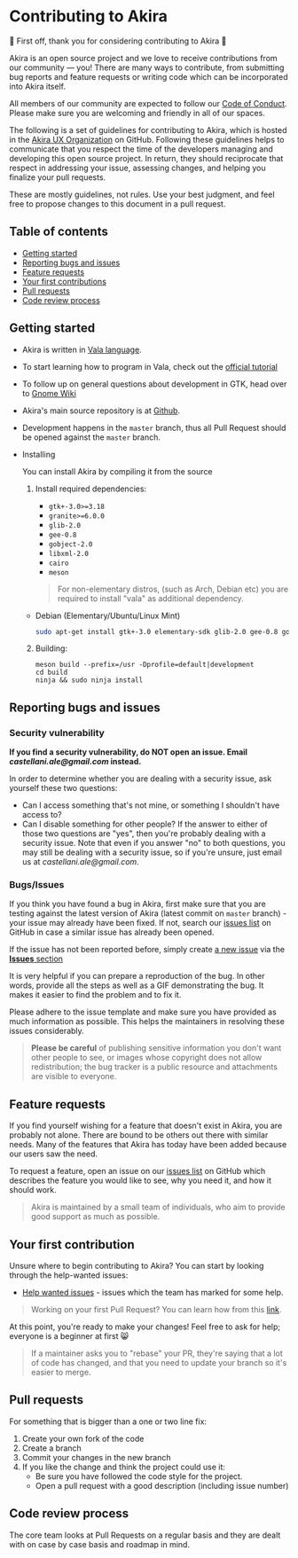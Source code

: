 # Contributing to Akira

:tada: First off, thank you for considering contributing to Akira :tada:

Akira is an open source project and we love to receive contributions from our community — you! There are many ways to contribute, from submitting bug reports and feature requests or writing code which can be incorporated into Akira itself.

All members of our community are expected to follow our [Code of Conduct](.github/CODE_OF_CONDUCT.md). Please make sure you are welcoming and friendly in all of our spaces.

The following is a set of guidelines for contributing to Akira, which is hosted in the [Akira UX Organization](https://github.com/akiraux) on GitHub.
Following these guidelines helps to communicate that you respect the time of the developers managing and developing this open source project. In return, they should reciprocate that respect in addressing your issue, assessing changes, and helping you finalize your pull requests.

These are mostly guidelines, not rules. Use your best judgment, and feel free to propose changes to this document in a pull request.

## Table of contents

* [Getting started](#getting-started)
* [Reporting bugs and issues](#reporting-bugs-and-issues)
* [Feature requests](#feature-requests)
* [Your first contributions](#your-first-contribution)
* [Pull requests](#pull-requests)
* [Code review process](#code-review-process)

## Getting started

* Akira is written in [Vala language](https://wiki.gnome.org/Projects/Vala).

* To start learning how to program in Vala, check out the [official tutorial](https://wiki.gnome.org/Projects/Vala/Tutorial)

* To follow up on general questions about development in GTK, head over to [Gnome Wiki](https://wiki.gnome.org/Newcomers/)

* Akira's main source repository is at [Github](https://github.com/akiraux/Akira).

* Development happens in the `master` branch, thus all Pull Request should be opened against the `master` branch.

* Installing

    You can install Akira by compiling it from the source

    1. Install required dependencies:

        * `gtk+-3.0>=3.18`
        * `granite>=6.0.0`
        * `glib-2.0`
        * `gee-0.8`
        * `gobject-2.0`
        * `libxml-2.0`
        * `cairo`
        * `meson`

        > For non-elementary distros, (such as Arch, Debian etc) you are required to install "vala" as additional dependency.

    * Debian (Elementary/Ubuntu/Linux Mint)

        ```sh
        sudo apt-get install gtk+-3.0 elementary-sdk glib-2.0 gee-0.8 gobject-2.0 libxml2 libjson-glib-1.0  libarchive-dev libcairo2-dev meson valac
        ```

    2. Building:
        ```
        meson build --prefix=/usr -Dprofile=default|development
        cd build
        ninja && sudo ninja install
        ```

## Reporting bugs and issues

### Security vulnerability

**If you find a security vulnerability, do NOT open an issue. Email _castellani.ale@gmail.com_ instead.**

In order to determine whether you are dealing with a security issue, ask yourself these two questions:

* Can I access something that's not mine, or something I shouldn't have access to?
* Can I disable something for other people?
If the answer to either of those two questions are "yes", then you're probably dealing with a security issue. Note that even if you answer "no" to both questions, you may still be dealing with a security issue, so if you're unsure, just email us at _castellani.ale@gmail.com_.

### Bugs/Issues

If you think you have found a bug in Akira, first make sure that you are testing against the latest version of Akira (latest commit on `master` branch) - your issue may already have been fixed. If not, search our [issues list](https://github.com/akiraux/Akira/issues) on GitHub in case a similar issue has already been opened.

If the issue has not been reported before, simply create [a new issue](https://github.com/akiraux/Akira/issues/new) via the [**Issues** section](https://github.com/akiraux/Akira/issues)

It is very helpful if you can prepare a reproduction of the bug. In other words, provide all the steps as well as a GIF demonstrating the bug. It makes it easier to find the problem and to fix it.

Please adhere to the issue template and make sure you have provided as much information as possible. This helps the maintainers in resolving these issues considerably.

> **Please be careful** of publishing sensitive information you don't want other people to see, or images whose copyright does not allow redistribution; the bug tracker is a public resource and attachments are visible to everyone.

## Feature requests

If you find yourself wishing for a feature that doesn't exist in Akira, you are probably not alone. There are bound to be others out there with similar needs. Many of the features that Akira has today have been added because our users saw the need.

To request a feature, open an issue on our [issues list](https://github.com/akiraux/Akira/issues) on GitHub which describes the feature you would like to see, why you need it, and how it should work.

> Akira is maintained by a small team of individuals, who aim to provide good support as much as possible.

## Your first contribution

Unsure where to begin contributing to Akira? You can start by looking through the help-wanted issues:
 * [Help wanted issues](https://github.com/akiraux/Akira/issues?q=is%3Aissue+is%3Aopen+label%3A%22help+wanted%22) - issues which the team has marked for some help.

> Working on your first Pull Request? You can learn how from this [link](https://www.firsttimersonly.com/).

At this point, you're ready to make your changes! Feel free to ask for help; everyone is a beginner at first 😸

> If a maintainer asks you to "rebase" your PR, they're saying that a lot of code has changed, and that you need to update your branch so it's easier to merge.

## Pull requests

For something that is bigger than a one or two line fix:

1. Create your own fork of the code
1. Create a branch
1. Commit your changes in the new branch
1. If you like the change and think the project could use it:
    * Be sure you have followed the code style for the project.
    * Open a pull request with a good description (including issue number)

## Code review process

The core team looks at Pull Requests on a regular basis and they are dealt with on case by case basis and roadmap in mind.

